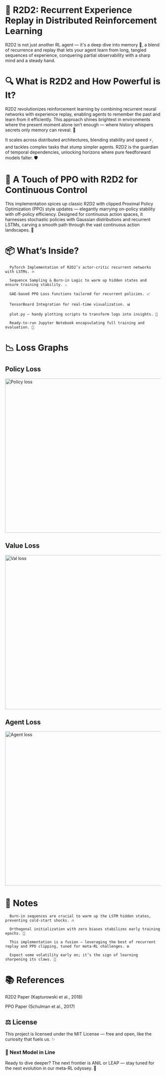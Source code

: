 # **🚀 R2D2: Recurrent Experience Replay in Distributed Reinforcement Learning**

R2D2 is not just another RL agent — it's a deep dive into memory 🧠, a blend of recurrence and replay that lets your agent learn from long, tangled sequences of experience, conquering partial observability with a sharp mind and a steady hand.

# **🔍 What is R2D2 and How Powerful is It?**

R2D2 revolutionizes reinforcement learning by combining recurrent neural networks with experience replay, enabling agents to remember the past and learn from it efficiently. This approach shines brightest in environments where the present moment alone isn’t enough — where history whispers secrets only memory can reveal. 🌌

It scales across distributed architectures, blending stability and speed ⚡, and tackles complex tasks that stump simpler agents. R2D2 is the guardian of temporal dependencies, unlocking horizons where pure feedforward models falter. 🛡️

# **🎯 A Touch of PPO with R2D2 for Continuous Control**

This implementation spices up classic R2D2 with clipped Proximal Policy Optimization (PPO) style updates — elegantly marrying on-policy stability with off-policy efficiency. Designed for continuous action spaces, it harnesses stochastic policies with Gaussian distributions and recurrent LSTMs, carving a smooth path through the vast continuous action landscapes. 🌊

# **📦 What’s Inside?**

      PyTorch Implementation of R2D2’s actor-critic recurrent networks with LSTMs. 🔥
      
      Sequence Sampling & Burn-in Logic to warm up hidden states and ensure training stability. ♨️
      
      GAE-based PPO Loss functions tailored for recurrent policies. 📈
      
      TensorBoard Integration for real-time visualization. 📊
      
      plot.py — handy plotting scripts to transform logs into insights. 🎨
      
      Ready-to-run Jupyter Notebook encapsulating full training and evaluation. 📝

# **📉 Loss Graphs**

## **Policy Loss**

<img width="800" height="500" alt="Policy loss" src="https://github.com/user-attachments/assets/cee5d5ae-e837-4a94-aeca-7e493011e9b6" />

## **Value Loss**

<img width="800" height="500" alt="Val loss" src="https://github.com/user-attachments/assets/2a16a3f2-3cf3-416f-8882-d2c4f14effa2" />

## **Agent Loss**

<img width="800" height="500" alt="Agent loss" src="https://github.com/user-attachments/assets/ea3ec625-2f09-4e80-9783-b584711899e0" />


# **📝 Notes**


      Burn-in sequences are crucial to warm up the LSTM hidden states, preventing cold-start shocks. 🔥
      
      Orthogonal initialization with zero biases stabilizes early training epochs. 🧩
      
      This implementation is a fusion — leveraging the best of recurrent replay and PPO clipping, tuned for meta-RL challenges. ⚙️
      
      Expect some volatility early on; it’s the sign of learning sharpening its claws. 🐾

# **📚 References**

R2D2 Paper (Kapturowski et al., 2018)

PPO Paper (Schulman et al., 2017)

## **⚖️ License**

This project is licensed under the MIT License — free and open, like the curiosity that fuels us. ✨

### **🔮 Next Model in Line**

Ready to dive deeper? The next frontier is ANIL or LEAP — stay tuned for the next evolution in our meta-RL odyssey. 🚀
